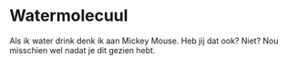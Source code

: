 # Watermolecuul

Als ik water drink denk ik aan Mickey Mouse. Heb jij dat ook? Niet? Nou
misschien wel nadat je dit gezien hebt.
